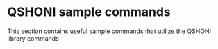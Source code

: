 # QSHONI sample commands

This section contains useful sample commands that utilize the QSHONI library commands

